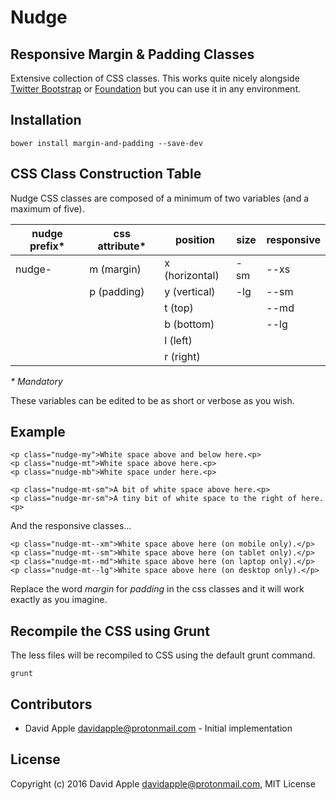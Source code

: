 # Nudge

## Responsive Margin & Padding Classes

Extensive collection of CSS classes. This works quite nicely alongside [Twitter Bootstrap](http://getbootstrap.com/) or [Foundation](http://foundation.zurb.com/) but you can use it in any environment.

## Installation

```
bower install margin-and-padding --save-dev
```

## CSS Class Construction Table

Nudge CSS classes are composed of a minimum of two variables (and a maximum of five).

| nudge prefix* | css attribute* | position       | size | responsive |
|---------------|----------------|----------------|------|------------|
| nudge-        | m (margin)     | x (horizontal) | -sm  | --xs       |
|               | p (padding)    | y (vertical)   | -lg  | --sm       |
|               |                | t (top)        |      | --md       |
|               |                | b (bottom)     |      | --lg       |
|               |                | l (left)       |      |            |
|               |                | r (right)      |      |            |

_\* Mandatory_

These variables can be edited to be as short or verbose as you wish.

## Example

```
<p class="nudge-my">White space above and below here.<p>
<p class="nudge-mt">White space above here.<p>
<p class="nudge-mb">White space under here.<p>

<p class="nudge-mt-sm">A bit of white space above here.<p>
<p class="nudge-mr-sm">A tiny bit of white space to the right of here.<p>
```

And the responsive classes...

```
<p class="nudge-mt--xm">White space above here (on mobile only).</p>
<p class="nudge-mt--sm">White space above here (on tablet only).</p>
<p class="nudge-mt--md">White space above here (on laptop only).</p>
<p class="nudge-mt--lg">White space above here (on desktop only).</p>
```

Replace the word _margin_ for _padding_ in the css classes and it will work exactly as you imagine.

## Recompile the CSS using Grunt

The less files will be recompiled to CSS using the default grunt command.

```
grunt
```

## Contributors

- David Apple <davidapple@protonmail.com> - Initial implementation

## License

Copyright (c) 2016 David Apple <davidapple@protonmail.com>, MIT License